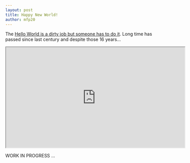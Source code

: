 ```yaml
---
layout: post
title: Happy New World!
author: mfp20
---
```


The [Hello World is a dirty job but someone has to do it](https://mfp19.github.io/2015/08/19/HelloWorld.html). 
Long time has passed since last century and despite those 16 years...

<iframe width="560" height="315" src="https://www.youtube.com/embed/4JkIs37a2JE">Jamiroquai - Virtual Insanity (Official Video)</iframe>

WORK IN PROGRESS ...

